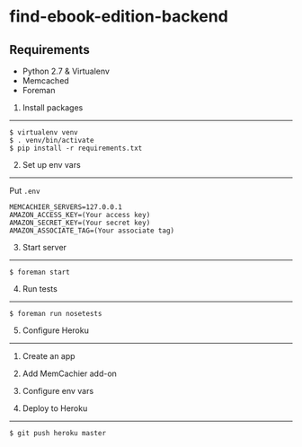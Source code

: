 find-ebook-edition-backend
==========================


Requirements
------------

- Python 2.7 & Virtualenv
- Memcached
- Foreman


1. Install packages
-------------------

```
$ virtualenv venv
$ . venv/bin/activate
$ pip install -r requirements.txt
```


2. Set up env vars
------------------

Put `.env`

```
MEMCACHIER_SERVERS=127.0.0.1
AMAZON_ACCESS_KEY=(Your access key)
AMAZON_SECRET_KEY=(Your secret key)
AMAZON_ASSOCIATE_TAG=(Your associate tag)
```


3. Start server
---------------

```
$ foreman start
```


4. Run tests
------------

```
$ foreman run nosetests
```


5. Configure Heroku
-------------------

1. Create an app
2. Add MemCachier add-on
3. Configure env vars


6. Deploy to Heroku
-------------------

```
$ git push heroku master
```
